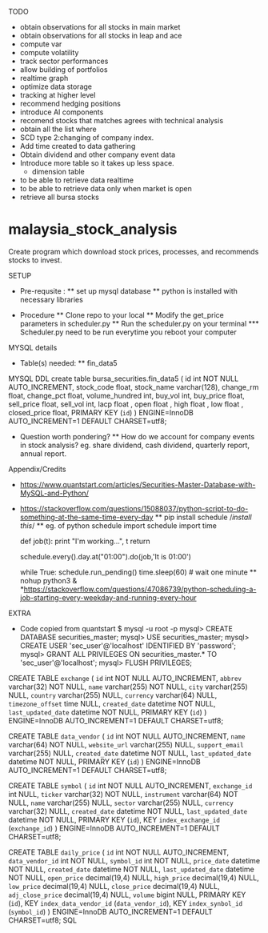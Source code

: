 TODO
* obtain observations for all stocks in main market
* obtain observations for all stocks in leap and ace
* compute var
* compute volatility
* track sector performances
* allow building of portfolios
* realtime graph
* optimize data storage
* tracking at higher level
* recommend hedging positions
* introduce AI components
* recomend stocks that matches agrees with technical analysis
* obtain all the list where
* SCD type 2:changing of company index.
* Add time created to data gathering
* Obtain dividend and other company event data
* Introduce more table so it takes up less space.
   * dimension table
* to be able to retrieve data realtime
* to be able to retrieve data only when market is open
* retrieve all bursa stocks


# malaysia_stock_analysis
Create program which download stock prices, processes, and recommends stocks to invest.

SETUP
* Pre-requsite :
** set up mysql database
** python is installed with necessary libraries

* Procedure
** Clone repo to your local
** Modify the get_price parameters in scheduler.py
** Run the scheduler.py on your terminal
*** Scheduler.py need to be run everytime you reboot your computer

MYSQL details
* Table(s) needed:
** fin_data5

MYSQL DDL
create table bursa_securities.fin_data5 (
                                         id int NOT NULL AUTO_INCREMENT,
                                         stock_code float,
                                         stock_name varchar(128),
                                         change_rm float,
                                         change_pct float,
                                         volume_hundred int,
                                         buy_vol int,
                                         buy_price float,
                                         sell_price float,
                                         sell_vol int,
                                         lacp float ,
                                         open float ,
                                         high float ,
                                         low float ,
                                         closed_price float,
                                         PRIMARY KEY (`id`)
                                         ) ENGINE=InnoDB AUTO_INCREMENT=1 DEFAULT CHARSET=utf8;




* Question worth pondering?
** How do we account for company events in stock analysis? eg. share dividend, cash dividend, quarterly report, annual report.


Appendix/Credits
* https://www.quantstart.com/articles/Securities-Master-Database-with-MySQL-and-Python/
* https://stackoverflow.com/questions/15088037/python-script-to-do-something-at-the-same-time-every-day
** pip install schedule /*install this*/
** eg. of python schedule
    import schedule
    import time

    def job(t):
        print "I'm working...", t
        return

    schedule.every().day.at("01:00").do(job,'It is 01:00')

    while True:
        schedule.run_pending()
        time.sleep(60) # wait one minute
** nohup python3 <python-script-to-run> &
*https://stackoverflow.com/questions/47086739/python-scheduling-a-job-starting-every-weekday-and-running-every-hour



EXTRA
* Code copied from quantstart
$ mysql -u root -p
mysql> CREATE DATABASE securities_master;
mysql> USE securities_master;
mysql> CREATE USER 'sec_user'@'localhost' IDENTIFIED BY 'password';
mysql> GRANT ALL PRIVILEGES ON securities_master.* TO 'sec_user'@'localhost';
mysql> FLUSH PRIVILEGES;

CREATE TABLE `exchange` (
  `id` int NOT NULL AUTO_INCREMENT,
  `abbrev` varchar(32) NOT NULL,
  `name` varchar(255) NOT NULL,
  `city` varchar(255) NULL,
  `country` varchar(255) NULL,
  `currency` varchar(64) NULL,
  `timezone_offset` time NULL,
  `created_date` datetime NOT NULL,
  `last_updated_date` datetime NOT NULL,
  PRIMARY KEY (`id`)
) ENGINE=InnoDB AUTO_INCREMENT=1 DEFAULT CHARSET=utf8;

CREATE TABLE `data_vendor` (
  `id` int NOT NULL AUTO_INCREMENT,
  `name` varchar(64) NOT NULL,
  `website_url` varchar(255) NULL,
  `support_email` varchar(255) NULL,
  `created_date` datetime NOT NULL,
  `last_updated_date` datetime NOT NULL,
  PRIMARY KEY (`id`)
) ENGINE=InnoDB AUTO_INCREMENT=1 DEFAULT CHARSET=utf8;

CREATE TABLE `symbol` (
  `id` int NOT NULL AUTO_INCREMENT,
  `exchange_id` int NULL,
  `ticker` varchar(32) NOT NULL,
  `instrument` varchar(64) NOT NULL,
  `name` varchar(255) NULL,
  `sector` varchar(255) NULL,
  `currency` varchar(32) NULL,
  `created_date` datetime NOT NULL,
  `last_updated_date` datetime NOT NULL,
  PRIMARY KEY (`id`),
  KEY `index_exchange_id` (`exchange_id`)
) ENGINE=InnoDB AUTO_INCREMENT=1 DEFAULT CHARSET=utf8;

CREATE TABLE `daily_price` (
  `id` int NOT NULL AUTO_INCREMENT,
  `data_vendor_id` int NOT NULL,
  `symbol_id` int NOT NULL,
  `price_date` datetime NOT NULL,
  `created_date` datetime NOT NULL,
  `last_updated_date` datetime NOT NULL,
  `open_price` decimal(19,4) NULL,
  `high_price` decimal(19,4) NULL,
  `low_price` decimal(19,4) NULL,
  `close_price` decimal(19,4) NULL,
  `adj_close_price` decimal(19,4) NULL,
  `volume` bigint NULL,
  PRIMARY KEY (`id`),
  KEY `index_data_vendor_id` (`data_vendor_id`),
  KEY `index_synbol_id` (`symbol_id`)
) ENGINE=InnoDB AUTO_INCREMENT=1 DEFAULT CHARSET=utf8;
SQL


